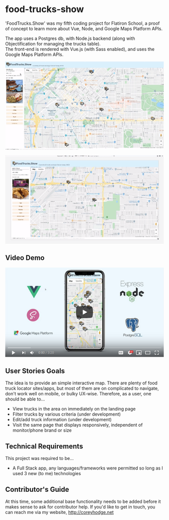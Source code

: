 # food-trucks-show
'FoodTrucks.Show' was my fifth coding project for Flatiron School, a proof of concept to learn more about Vue, Node, and Google Maps Platform APIs.  

The app uses a Postgres db, with Node.js backend (along with Objectification for managing the trucks table).  
The front-end is rendered with Vue.js (with Sass enabled), and uses the Google Maps Platform APIs.  

![](overview.gif)

![](responsive.gif)

## Video Demo
[![](youtube_link.png)](https://youtu.be/tLvKEjiw-aU "FoodTrucks.Show - a Food Truck Finder")

## User Stories Goals
The idea is to provide an simple interactive map. There are plenty of food truck locator sites/apps, but most of them are on complicated to navigate, don't work well on mobile, or bulky UX-wise. Therefore, as a user, one should be able to...
- View trucks in the area on immediately on the landing page
- Filter trucks by various criteria (under development)
- Edit/add truck information (under development)
- Visit the same page that displays responsively, independent of monitor/phone brand or size


## Technical Requirements
This project was required to be...
- A Full Stack app, any languages/frameworks were permitted so long as I used 3 new (to me) technologies

## Contributor's Guide
At this time, some additional base functionality needs to be added before it makes sense to ask for contributor help. If you'd like to get in touch, you can reach me via my website, http://coreyhodge.net
